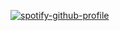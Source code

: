 [![spotify-github-profile](https://spotify-github-profile.vercel.app/api/view?uid=5obsygrsqlybvywab6y61p92r&cover_image=true&theme=novatorem&show_offline=false&background_color=121212&interchange=false&bar_color=53b14f&bar_color_cover=false)](https://github.com/kittinan/spotify-github-profile)
